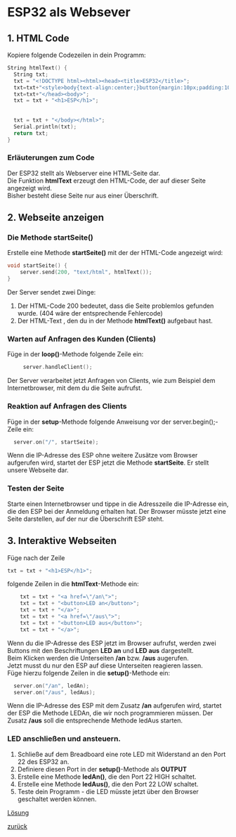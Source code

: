    <link rel="stylesheet" href="https://hi2272.github.io/StyleMD.css">

# ESP32 als Websever
## 1. HTML Code
Kopiere folgende Codezeilen in dein Programm:  

```C++
String htmlText() {
  String txt;
  txt = "<!DOCTYPE html><html><head><title>ESP32</title>";
  txt=txt+"<style>body{text-align:center;}button{margin:10px;padding:10px}</style>";
  txt=txt+"</head><body>";
  txt = txt + "<h1>ESP</h1>";
  
  
  txt = txt + "</body></html>";
  Serial.println(txt);
  return txt;
}
```
### Erläuterungen zum Code
Der ESP32 stellt als Webserver eine HTML-Seite dar.  
Die Funktion **htmlText** erzeugt den HTML-Code, der auf dieser Seite angezeigt wird.  
Bisher besteht diese Seite nur aus einer Überschrift.  
## 2. Webseite anzeigen
### Die Methode startSeite()
Erstelle eine Methode **startSeite()** mit der der HTML-Code angezeigt wird:
```C++
void startSeite() {
    server.send(200, "text/html", htmlText());
}
```
Der Server sendet zwei Dinge:
1. Der HTML-Code 200 bedeutet, dass die Seite problemlos gefunden wurde. (404 wäre der entsprechende Fehlercode)
2. Der HTML-Text , den du in der Methode **htmlText()** aufgebaut hast.
### Warten auf Anfragen des Kunden (Clients)
Füge in der **loop()**-Methode folgende Zeile ein:
```C++
     server.handleClient();
```
Der Server verarbeitet jetzt Anfragen von Clients, wie zum Beispiel dem Internetbrowser, mit dem du die Seite aufrufst.
### Reaktion auf Anfragen des Clients
Füge in der **setup**-Methode folgende Anweisung vor der server.begin();-Zeile ein:
```C++
  server.on("/", startSeite);
```
Wenn die IP-Adresse des ESP ohne weitere Zusätze vom Browser aufgerufen wird, startet der ESP jetzt die Methode **startSeite**. Er stellt unsere Webseite dar.

### Testen der Seite
Starte einen Internetbrowser und tippe in die Adresszeile die IP-Adresse ein, die den ESP bei der Anmeldung erhalten hat.
Der Browser müsste jetzt eine Seite darstellen, auf der nur die Überschrift ESP steht.
## 3. Interaktive Webseiten
Füge nach der Zeile 
```C++
txt = txt + "<h1>ESP</h1>";
```
 folgende Zeilen in die **htmlText**-Methode ein:
```C++
    txt = txt + "<a href=\"/an\">";
    txt = txt + "<button>LED an</button>";
    txt = txt + "</a>";
    txt = txt + "<a href=\"/aus\">";
    txt = txt + "<button>LED aus</button>";
    txt = txt + "</a>";
```
Wenn du die IP-Adresse des ESP jetzt im Browser aufrufst, werden zwei Buttons mit den Beschriftungen **LED an** und **LED aus** dargestellt.  
Beim Klicken werden die Unterseiten **/an** bzw. **/aus** augerufen.  
Jetzt musst du nur den ESP auf diese Unterseiten reagieren lassen.  
Füge hierzu folgende Zeilen in die **setup()**-Methode ein:  
```C++
  server.on("/an", ledAn);
  server.on("/aus", ledAus);
```
Wenn die IP-Adresse des ESP mit dem Zusatz **/an** aufgerufen wird, startet der ESP die Methode LEDAn, die wir noch programmieren müssen. Der Zusatz **/aus** soll die entsprechende Methode ledAus starten.
### LED anschließen und ansteuern.

1. Schließe auf dem Breadboard eine rote LED mit Widerstand an den Port 22 des ESP32 an.
2. Definiere diesen Port in der **setup()**-Methode als **OUTPUT**
3. Erstelle eine Methode **ledAn()**, die den Port 22 HIGH schaltet.
4. Erstelle eine Methode **ledAus()**, die den Port 22 LOW schaltet.
5. Teste dein Programm - die LED müsste jetzt über den Browser geschaltet werden können.



[Lösung](loesung.html)  

[zurück](../../index.html)   